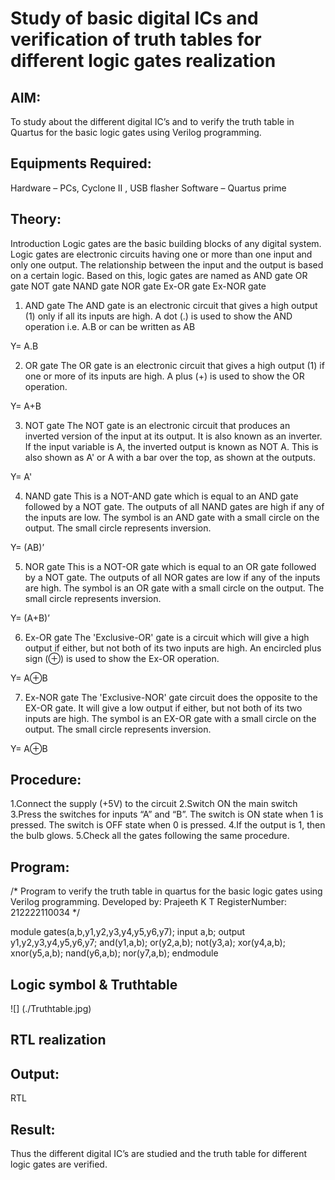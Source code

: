 # Study of basic digital ICs and verification of truth tables for different logic gates realization 

## AIM:
To study about the different digital IC’s and to verify the truth table in Quartus for the basic logic gates using Verilog programming.

## Equipments Required:

Hardware – PCs, Cyclone II , USB flasher
Software – Quartus prime

## Theory:

Introduction
Logic gates are the basic building blocks of any digital system. Logic gates are electronic circuits having one or more than one input and only one output. The relationship between the input and the output is based on a certain logic. Based on this, logic gates are named as
AND gate
OR gate
NOT gate
NAND gate
NOR gate
Ex-OR gate
Ex-NOR gate

1) AND gate
The AND gate is an electronic circuit that gives a high output (1) only if all its inputs are high. A dot (.) is used to show the AND operation i.e. A.B or can be written as AB

Y= A.B

2) OR gate
The OR gate is an electronic circuit that gives a high output (1) if one or more of its inputs are high. A plus (+) is used to show the OR operation.

Y= A+B

3) NOT gate
The NOT gate is an electronic circuit that produces an inverted version of the input at its output. It is also known as an inverter. If the input variable is A, the inverted output is known as NOT A. This is also shown as A' or A with a bar over the top, as shown at the outputs.

Y= A'

4) NAND gate
This is a NOT-AND gate which is equal to an AND gate followed by a NOT gate. The outputs of all NAND gates are high if any of the inputs are low. The symbol is an AND gate with a small circle on the output. The small circle represents inversion.

Y= (AB)’

5) NOR gate
This is a NOT-OR gate which is equal to an OR gate followed by a NOT gate. The outputs of all NOR gates are low if any of the inputs are high. The symbol is an OR gate with a small circle on the output. The small circle represents inversion.

Y= (A+B)’

6) Ex-OR gate
The 'Exclusive-OR' gate is a circuit which will give a high output if either, but not both of its two inputs are high. An encircled plus sign (⊕) is used to show the Ex-OR operation.

Y= A⊕B

7) Ex-NOR gate
The 'Exclusive-NOR' gate circuit does the opposite to the EX-OR gate. It will give a low output if either, but not both of its two inputs are high. The symbol is an EX-OR gate with a small circle on the output. The small circle represents inversion.

Y= A⊕B

## Procedure:

1.Connect the supply (+5V) to the circuit
2.Switch ON the main switch
3.Press the switches for inputs “A” and “B”. The switch is ON state when 1 is pressed. The switch is OFF state when 0 is pressed.
4.If the output is 1, then the bulb glows.
5.Check all the gates following the same procedure.

## Program:
/*
Program to verify the truth table in quartus for the basic logic gates using Verilog programming.
Developed by: Prajeeth K T
RegisterNumber: 212222110034
*/

module gates(a,b,y1,y2,y3,y4,y5,y6,y7);
input a,b;
output y1,y2,y3,y4,y5,y6,y7;
and(y1,a,b);
or(y2,a,b);
not(y3,a);
xor(y4,a,b);
xnor(y5,a,b);
nand(y6,a,b);
nor(y7,a,b);
endmodule

## Logic symbol & Truthtable
![] (./Truthtable.jpg)
## RTL realization

## Output:
RTL

## Result:
Thus the different digital IC’s are studied and the truth table for different logic gates are verified.
